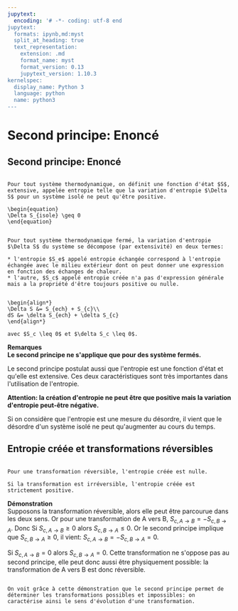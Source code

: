 ```yaml
---
jupytext:
  encoding: '# -*- coding: utf-8 end
jupytext:
  formats: ipynb,md:myst
  split_at_heading: true
  text_representation:
    extension: .md
    format_name: myst
    format_version: 0.13
    jupytext_version: 1.10.3
kernelspec:
  display_name: Python 3
  language: python
  name: python3
---
```

# Second principe: Enoncé

## Second principe: Enoncé

````{important} __Fondamental : Second principe de la thermodynamique__

Pour tout système thermodynamique, on définit une fonction d'état $S$, extensive, appelée entropie telle que la variation d'entropie $\Delta S$ pour un système isolé ne peut qu'être positive.

\begin{equation}
\Delta S_{isole} \geq 0
\end{equation}
````

````{important} __Fondamental : Réécriture du second principe__

Pour tout système thermodynamique fermé, la variation d'entropie $\Delta S$ du système se décompose (par extensivité) en deux termes:

* l'entropie $S_e$ appelé entropie échangée correspond à l'entropie échangée avec le milieu extérieur dont on peut donner une expression en fonction des échanges de chaleur.
* l'autre, $S_c$ appelé entropie créée n'a pas d'expression générale mais a la propriété d'être toujours positive ou nulle.


\begin{align*}
\Delta S &= S_{ech} + S_{c}\\
dS &= \delta S_{ech} + \delta S_{c}
\end{align*}

avec $S_c \leq 0$ et $\delta S_c \leq 0$.
````


__Remarques__  
__Le second principe ne s'applique que pour des système fermés.__  

Le second principe postulat aussi que l'entropie est une fonction d'état et qu'elle est extensive. Ces deux caractéristiques sont très importantes dans l'utilisation de l'entropie.

__Attention: la création d'entropie ne peut être que positive mais la variation d'entropie peut-être négative.__  

Si on considère que l'entropie est une mesure du désordre, il vient que le désordre d'un système isolé ne peut qu'augmenter au cours du temps.


## Entropie créée et transformations réversibles

````{important} __Fondamental : Entropie créée et transformation réversible__

Pour une transformation réversible, l'entropie créée est nulle.

Si la transformation est irréversible, l'entropie créée est strictement positive.
````


__Démonstration__  
Supposons la transformation réversible, alors elle peut être parcourue dans les deux sens. Or pour une transformation de A vers B, $S_{c,A \rightarrow B} = -S_{c,B \rightarrow A}$. Donc Si $S_{c,A \rightarrow B} \geq 0$ alors $S_{c,B \rightarrow A} \leq 0$. Or le second principe implique que $S_{c,B \rightarrow A} \geq0$, il vient: $S_{c,A \rightarrow B} = -S_{c,B \rightarrow A}=0$.

Si $S_{c, A \rightarrow B} = 0$ alors $S_{c,B \rightarrow A} = 0$. Cette transformation ne s'oppose pas au second principe, elle peut donc aussi être physiquement possible: la transformation de A vers B est donc réversible.


````{dropdown} Remarque

On voit grâce à cette démonstration que le second principe permet de déterminer les transformations possibles et impossibles: on caractérise ainsi le sens d'évolution d'une transformation.
````


